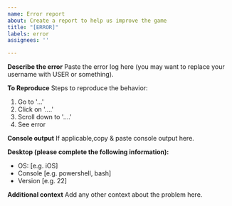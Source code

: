 ```yaml
---
name: Error report
about: Create a report to help us improve the game
title: "[ERROR]"
labels: error
assignees: ''

---
```


**Describe the error**
Paste the error log here (you may want to replace your username with USER or something).

**To Reproduce**
Steps to reproduce the behavior:
1. Go to '...'
2. Click on '....'
3. Scroll down to '....'
4. See error

**Console output**
If applicable,copy & paste console output here.

**Desktop (please complete the following information):**
 - OS: [e.g. iOS]
 - Console [e.g. powershell, bash]
 - Version [e.g. 22]

**Additional context**
Add any other context about the problem here.
